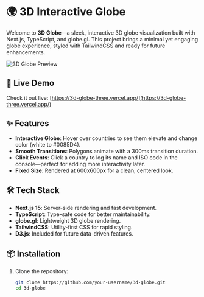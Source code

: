 # 🌍 3D Interactive Globe

Welcome to **3D Globe**—a sleek, interactive 3D globe visualization built with Next.js, TypeScript, and globe.gl. This project brings a minimal yet engaging globe experience, styled with TailwindCSS and ready for future enhancements.

![3D Globe Preview](https://github.com/your-username/3d-globe/raw/main/screenshots/globe-preview.png)

## 🚀 Live Demo

Check it out live: [https://3d-globe-three.vercel.app/](https://3d-globe-three.vercel.app/)

## ✨ Features

- **Interactive Globe**: Hover over countries to see them elevate and change color (white to #0085D4).
- **Smooth Transitions**: Polygons animate with a 300ms transition duration.
- **Click Events**: Click a country to log its name and ISO code in the console—perfect for adding more interactivity later.
- **Fixed Size**: Rendered at 600x600px for a clean, centered look.

## 🛠 Tech Stack

- **Next.js 15**: Server-side rendering and fast development.
- **TypeScript**: Type-safe code for better maintainability.
- **globe.gl**: Lightweight 3D globe rendering.
- **TailwindCSS**: Utility-first CSS for rapid styling.
- **D3.js**: Included for future data-driven features.

## 📦 Installation

1. Clone the repository:
   ```bash
   git clone https://github.com/your-username/3d-globe.git
   cd 3d-globe
   ```
